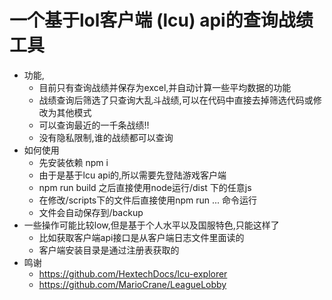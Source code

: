 # 一个基于lol客户端 (lcu) api的查询战绩工具
- 功能,
	 - 目前只有查询战绩并保存为excel,并自动计算一些平均数据的功能
	 - 战绩查询后筛选了只查询大乱斗战绩,可以在代码中直接去掉筛选代码或修改为其他模式
	 - 可以查询最近的一千条战绩!!
	 - 没有隐私限制,谁的战绩都可以查询
- 如何使用
	- 先安装依赖 npm i
	- 由于是基于lcu api的,所以需要先登陆游戏客户端
	- npm run build 之后直接使用node运行/dist 下的任意js
	- 在修改/scripts下的文件后直接使用npm run ... 命令运行
	- 文件会自动保存到/backup
- 一些操作可能比较low,但是基于个人水平以及国服特色,只能这样了
	- 比如获取客户端api接口是从客户端日志文件里面读的
	- 客户端安装目录是通过注册表获取的
- 鸣谢
	- https://github.com/HextechDocs/lcu-explorer
	- https://github.com/MarioCrane/LeagueLobby
